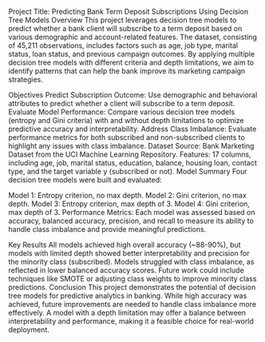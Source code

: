 Project Title: Predicting Bank Term Deposit Subscriptions Using Decision Tree Models
Overview
This project leverages decision tree models to predict whether a bank client will subscribe to a term deposit based on various demographic and account-related features. The dataset, consisting of 45,211 observations, includes factors such as age, job type, marital status, loan status, and previous campaign outcomes. By applying multiple decision tree models with different criteria and depth limitations, we aim to identify patterns that can help the bank improve its marketing campaign strategies.

Objectives
Predict Subscription Outcome: Use demographic and behavioral attributes to predict whether a client will subscribe to a term deposit.
Evaluate Model Performance: Compare various decision tree models (entropy and Gini criteria) with and without depth limitations to optimize predictive accuracy and interpretability.
Address Class Imbalance: Evaluate performance metrics for both subscribed and non-subscribed clients to highlight any issues with class imbalance.
Dataset
Source: Bank Marketing Dataset from the UCI Machine Learning Repository.
Features: 17 columns, including age, job, marital status, education, balance, housing loan, contact type, and the target variable y (subscribed or not).
Model Summary
Four decision tree models were built and evaluated:

Model 1: Entropy criterion, no max depth.
Model 2: Gini criterion, no max depth.
Model 3: Entropy criterion, max depth of 3.
Model 4: Gini criterion, max depth of 3.
Performance Metrics: Each model was assessed based on accuracy, balanced accuracy, precision, and recall to measure its ability to handle class imbalance and provide meaningful predictions.

Key Results
All models achieved high overall accuracy (~88-90%), but models with limited depth showed better interpretability and precision for the minority class (subscribed).
Models struggled with class imbalance, as reflected in lower balanced accuracy scores. Future work could include techniques like SMOTE or adjusting class weights to improve minority class predictions.
Conclusion
This project demonstrates the potential of decision tree models for predictive analytics in banking. While high accuracy was achieved, future improvements are needed to handle class imbalance more effectively. A model with a depth limitation may offer a balance between interpretability and performance, making it a feasible choice for real-world deployment.
 
